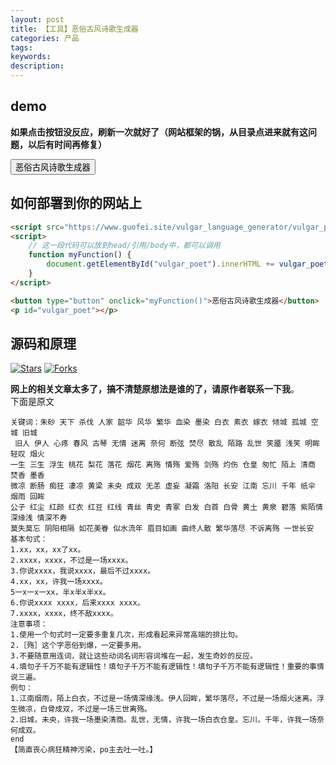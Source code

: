 ```yaml
---
layout: post
title: 【工具】恶俗古风诗歌生成器
categories: 产品
tags:
keywords:
description:
---
```


## demo
**如果点击按钮没反应，刷新一次就好了（网站框架的锅，从目录点进来就有这问题，以后有时间再修复）**


<script src="https://www.guofei.site/vulgar_language_generator/vulgar_poet/vulgar_poet.js"></script>
<script>
    // 这一段代码可以放到head/引用/body中，都可以调用
    function myFunction() {
        document.getElementById("vulgar_poet").innerHTML += vulgar_poet();
    }
</script>

<button type="button" onclick="myFunction()">恶俗古风诗歌生成器</button>
<p id="vulgar_poet"></p>

## 如何部署到你的网站上

```html
<script src="https://www.guofei.site/vulgar_language_generator/vulgar_poet/vulgar_poet.js"></script>
<script>
    // 这一段代码可以放到head/引用/body中，都可以调用
    function myFunction() {
        document.getElementById("vulgar_poet").innerHTML += vulgar_poet();
    }
</script>

<button type="button" onclick="myFunction()">恶俗古风诗歌生成器</button>
<p id="vulgar_poet"></p>
```

## 源码和原理

[![Stars](https://img.shields.io/github/stars/guofei9987/vulgar_language_generator.svg?label=Stars&style=social)](https://github.com/guofei9987/vulgar_language_generator/stargazers)
[![Forks](https://img.shields.io/github/forks/guofei9987/vulgar_language_generator.svg?label=Fork&style=social)](https://github.com/guofei9987/vulgar_language_generator/network/members)


**网上的相关文章太多了，搞不清楚原想法是谁的了，请原作者联系一下我**。  
下面是原文
```
关键词：朱砂 天下 杀伐 人家 韶华 风华 繁华 血染 墨染 白衣 素衣 嫁衣 倾城 孤城 空城 旧城
 旧人 伊人 心疼 春风 古琴 无情 迷离 奈何 断弦 焚尽 散乱 陌路 乱世 笑靥 浅笑 明眸 轻叹 烟火
一生 三生 浮生 桃花 梨花 落花 烟花 离殇 情殇 爱殇 剑殇 灼伤 仓皇 匆忙 陌上 清商 焚香 墨香
微凉 断肠 痴狂 凄凉 黄梁 未央 成双 无恙 虚妄 凝霜 洛阳 长安 江南 忘川 千年 纸伞 烟雨 回眸
公子 红尘 红颜 红衣 红豆 红线 青丝 青史 青冢 白发 白首 白骨 黄土 黄泉 碧落 紫陌情深缘浅 情深不寿
莫失莫忘 阴阳相隔 如花美眷 似水流年 眉目如画 曲终人散 繁华落尽 不诉离殇 一世长安
基本句式：
1.xx，xx，xx了xx。
2.xxxx，xxxx，不过是一场xxxx。
3.你说xxxx，我说xxxx，最后不过xxxx。
4.xx，xx，许我一场xxxx。
5一x一x一xx，半x半x半xx。
6.你说xxxx xxxx，后来xxxx xxxx。
7.xxxx，xxxx，终不敌xxxx。
注意事项：
1.使用一个句式时一定要多重复几次，形成看起来异常高端的排比句。
2.［殇］这个字恶俗到爆，一定要多用。
3.不要随意用连词，就让这些动词名词形容词堆在一起，发生奇妙的反应。
4.填句子千万不能有逻辑性！填句子千万不能有逻辑性！填句子千万不能有逻辑性！重要的事情说三遍。
例句：
1.江南烟雨，陌上白衣，不过是一场情深缘浅。伊人回眸，繁华落尽，不过是一场烟火迷离。浮生微凉，白骨成双，不过是一场三世离殇。
2.旧城，未央，许我一场墨染清商。乱世，无情，许我一场白衣仓皇。忘川，千年，许我一场奈何成双。
end
【简直丧心病狂精神污染，po主去吐一吐。】
```
